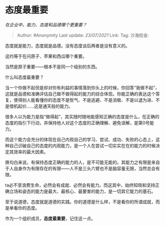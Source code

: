 # 态度最重要
*在企业中，能力、态度和品德哪个更重要？*

> Author: #Anonymity
> Last update: *23/07/2021*
> Link:
> Tag:
> 沙海拾金:

态度就是能力，态度就是品德。没有态度谈后两者是没有意义的。

这约等于在问原子、苹果和西瓜哪个重要。

当然是原子重要——根本不是同一个级别的东西。

什么叫态度最重要？

当一个你做不起但是却对你有利益的事情落到你头上的时候，你回答“我做不起”，这就是品德和准确评估自己做不做得起的能力的综合体现。你能正确的表达这个答复，使得别人能看懂你的态度不是怄气、不是逃避、不是消极、不是以退为进、不是借机起价……这是通天般的能力。

很多人以为能力是指“做得起”，其实随时随地能感知正确的态度是什么，在正确的态度的指引下行动，并保持他人对这个态度的正确理解、避免误解，是第0号能力。

而这个能力会充分的体现在自己内观自己的学习、尝试、成功、失败的心态上，这种自己识破自己的态度的内观能力，是一个人在尝试一切实实在在的能力的时候决定其效率的最大因素。

换句白来说，有保持态度正确的能力的人，是不可能无能的。其能力之有限是来自于人自身作为有限存在的有限——人不是三头六臂也不是脑容量无限，当然总会有限。

ta必不至浪费生命，必然会有成就、必然会有能力。而这其中，始终知晓和坚持正确立场和姿态的能力是最大、最核心、最要害的能力，是一切其它能力的基石。

至于说道德，态度就是道德的实践。你的道德是什么样，不是看你的所谓成就，而是单看你的态度。

作为一个组织成员，**态度最重要**，记住这一点。

